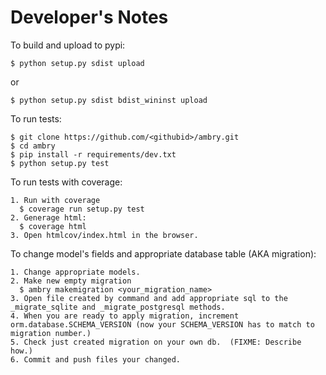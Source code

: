 
Developer's Notes
=================

To build and upload to pypi:

    $ python setup.py sdist upload

or

    $ python setup.py sdist bdist_wininst upload


To run tests:

    $ git clone https://github.com/<githubid>/ambry.git
    $ cd ambry
    $ pip install -r requirements/dev.txt
    $ python setup.py test

To run tests with coverage:

    1. Run with coverage
      $ coverage run setup.py test
    2. Generage html:
      $ coverage html
    3. Open htmlcov/index.html in the browser.

To change model's fields and appropriate database table (AKA migration):

    1. Change appropriate models.
    2. Make new empty migration
      $ ambry makemigration <your_migration_name>
    3. Open file created by command and add appropriate sql to the _migrate_sqlite and _migrate_postgresql methods.
    4. When you are ready to apply migration, increment orm.database.SCHEMA_VERSION (now your SCHEMA_VERSION has to match to migration number.)
    5. Check just created migration on your own db.  (FIXME: Describe how.)
    6. Commit and push files your changed.
